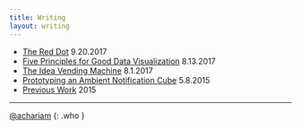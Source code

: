 ```yaml
---
title: Writing
layout: writing
---
```


+ [The Red Dot](/red-dot) <span>9.20.2017</span>
+ [Five Principles for Good Data Visualization](/dataviz) <span>8.13.2017</span>
+ [The Idea Vending Machine](/elyxel) <span>8.1.2017</span>
+ [Prototyping an Ambient Notification Cube](/prototyping) <span>5.8.2015</span>
+ [Previous Work](/work) <span>2015</span>

-----

[@achariam](http://www.twitter.com/achariam)
{: .who }

